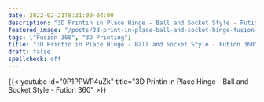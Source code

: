 ```yaml
---
date: 2022-02-21T8:31:00-04:00
description: "3D Printin in Place Hinge - Ball and Socket Style - Fution 360"
featured_image: "/posts/3d-print-in-place-ball-and-socket-hinge-fusion-360/print in place ball and socket hinge title.jpg"
tags: ["Fusion 360", "3D Printing"]
title: "3D Printin in Place Hinge - Ball and Socket Style - Fution 360"
draft: false
spellcheck: off
---
```


{{< youtube id="9P1PPWP4uZk" title="3D Printin in Place Hinge - Ball and Socket Style - Fution 360" >}}
